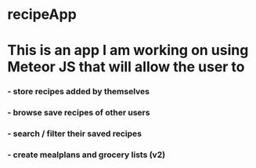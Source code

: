 # recipeApp

# This is an app I am working on using Meteor JS that will allow the user to
### - store recipes added by themselves
### - browse save recipes of other users
### - search / filter their saved recipes 
### - create mealplans and grocery lists (v2)
